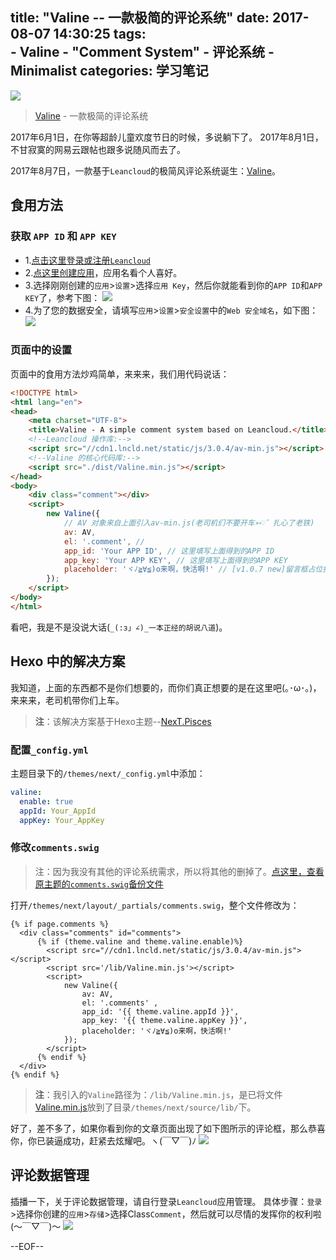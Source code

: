 title: "Valine -- 一款极简的评论系统" 
date: 2017-08-07 14:30:25
tags:  
    - Valine
    - "Comment System"
    - 评论系统
    - Minimalist
categories: 学习笔记
---
![](https://ws1.sinaimg.cn/large/006qRazegy1fib6v4ktc2j318e0p1myf.jpg)
> [Valine](https://github.com/xCss/Valine) - 一款极简的评论系统

2017年6月1日，在你等超龄儿童欢度节日的时候，多说躺下了。
2017年8月1日，不甘寂寞的网易云跟帖也跟多说随风而去了。

2017年8月7日，一款基于`Leancloud`的极简风评论系统诞生：[Valine](https://github.com/xCss/Valine)。

<!-- more -->

## 食用方法

### 获取 `APP ID` 和 `APP KEY`
- 1.[点击这里登录或注册`Leancloud`](https://leancloud.cn/dashboard/login.html#/signup)
- 2.[点这里创建应用](https://leancloud.cn/dashboard/applist.html#/newapp)，应用名看个人喜好。
- 3.选择刚刚创建的`应用`>`设置`>选择`应用 Key`，然后你就能看到你的`APP ID`和`APP KEY`了，参考下图：
    ![](https://ws1.sinaimg.cn/large/006qRazegy1fibactm2csj30x80f2dhn.jpg)
- 4.为了您的数据安全，请填写`应用`>`设置`>`安全设置`中的`Web 安全域名`，如下图：
    ![](https://ws1.sinaimg.cn/large/006qRazegy1fiba67warvj30re0k5abv.jpg)

### 页面中的设置
页面中的食用方法炒鸡简单，来来来，我们用代码说话：
```html
<!DOCTYPE html>
<html lang="en">
<head>
    <meta charset="UTF-8">
    <title>Valine - A simple comment system based on Leancloud.</title>
    <!--Leancloud 操作库:-->
    <script src="//cdn1.lncld.net/static/js/3.0.4/av-min.js"></script>
    <!--Valine 的核心代码库:-->
    <script src="./dist/Valine.min.js"></script>
</head>
<body>
    <div class="comment"></div>
    <script>
        new Valine({
            // AV 对象来自上面引入av-min.js(老司机们不要开车➳♡゛扎心了老铁)
            av: AV, 
            el: '.comment', // 
            app_id: 'Your APP ID', // 这里填写上面得到的APP ID
            app_key: 'Your APP KEY', // 这里填写上面得到的APP KEY
            placeholder: 'ヾﾉ≧∀≦)o来啊，快活啊!' // [v1.0.7 new]留言框占位提示文字
        });
    </script>
</body>
</html>
```
看吧，我是不是没说大话(`_(:з」∠)_一本正经的胡说八道`)。

## Hexo 中的解决方案
我知道，上面的东西都不是你们想要的，而你们真正想要的是在这里吧(｡･ω･｡)，来来来，老司机带你们上车。
> **注**：该解决方案基于Hexo主题--[NexT.Pisces](https://github.com/iissnan/hexo-theme-next)

### 配置`_config.yml`
主题目录下的`/themes/next/_config.yml`中添加：
```yml
valine:
  enable: true
  appId: Your_AppId
  appKey: Your_AppKey
```
### 修改`comments.swig`
> 注：因为我没有其他的评论系统需求，所以将其他的删掉了。[点这里，查看原主题的`comments.swig`备份文件](https://github.com/iissnan/hexo-theme-next/blob/master/layout/_partials/comments.swig)

打开`/themes/next/layout/_partials/comments.swig`，整个文件修改为：
```
{% if page.comments %}
  <div class="comments" id="comments">
      {% if (theme.valine and theme.valine.enable)%}
        <script src="//cdn1.lncld.net/static/js/3.0.4/av-min.js"></script>
        <script src='/lib/Valine.min.js'></script>
        <script>
            new Valine({
                av: AV,
                el: '.comments' ,
                app_id: '{{ theme.valine.appId }}',
                app_key: '{{ theme.valine.appKey }}',
                placeholder: 'ヾﾉ≧∀≦)o来啊，快活啊!'
            });
        </script>
      {% endif %}
  </div>
{% endif %}
```
> **注**：我引入的`Valine`路径为：`/lib/Valine.min.js`，是已将文件[Valine.min.js](https://raw.githubusercontent.com/xCss/Valine/master/dist/Valine.min.js)放到了目录`/themes/next/source/lib/`下。

好了，差不多了，如果你看到你的文章页面出现了如下图所示的评论框，那么恭喜你，你已装逼成功，赶紧去炫耀吧。ヽ(￣▽￣)ﾉ
![](https://ws1.sinaimg.cn/large/006qRazegy1fiba80u6lrj30mg09hjrf.jpg)


## 评论数据管理
插播一下，关于评论数据管理，请自行登录`Leancloud`应用管理。
具体步骤：`登录`>选择你创建的`应用`>`存储`>选择Class`Comment`，然后就可以尽情的发挥你的权利啦(～￣▽￣)～ 
![](https://ws1.sinaimg.cn/large/006qRazegy1fibb4pbvv4j31820iqjw0.jpg)


--EOF--


